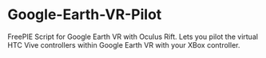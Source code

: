 # Google-Earth-VR-Pilot
FreePIE Script for Google Earth VR with Oculus Rift. Lets you pilot the virtual HTC Vive controllers within Google Earth VR with your XBox controller.
